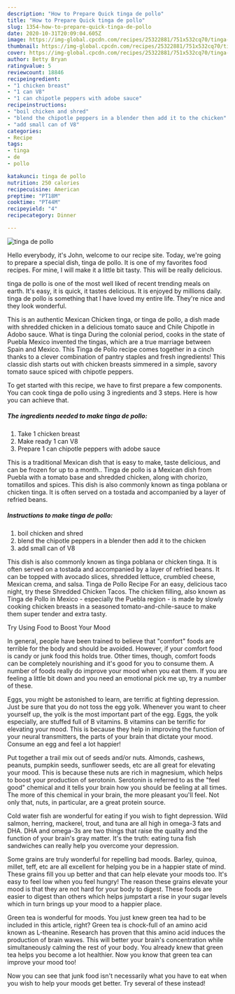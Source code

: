 ```yaml
---
description: "How to Prepare Quick tinga de pollo"
title: "How to Prepare Quick tinga de pollo"
slug: 1354-how-to-prepare-quick-tinga-de-pollo
date: 2020-10-31T20:09:04.605Z
image: https://img-global.cpcdn.com/recipes/25322881/751x532cq70/tinga-de-pollo-recipe-main-photo.jpg
thumbnail: https://img-global.cpcdn.com/recipes/25322881/751x532cq70/tinga-de-pollo-recipe-main-photo.jpg
cover: https://img-global.cpcdn.com/recipes/25322881/751x532cq70/tinga-de-pollo-recipe-main-photo.jpg
author: Betty Bryan
ratingvalue: 5
reviewcount: 18846
recipeingredient:
- "1 chicken breast"
- "1 can V8"
- "1 can chipotle peppers with adobe sauce"
recipeinstructions:
- "boil chicken and shred"
- "blend the chipotle peppers in a blender then add it to the chicken"
- "add small can of V8"
categories:
- Recipe
tags:
- tinga
- de
- pollo

katakunci: tinga de pollo 
nutrition: 250 calories
recipecuisine: American
preptime: "PT18M"
cooktime: "PT44M"
recipeyield: "4"
recipecategory: Dinner

---
```



![tinga de pollo](https://img-global.cpcdn.com/recipes/25322881/751x532cq70/tinga-de-pollo-recipe-main-photo.jpg)

Hello everybody, it's John, welcome to our recipe site. Today, we're going to prepare a special dish, tinga de pollo. It is one of my favorites food recipes. For mine, I will make it a little bit tasty. This will be really delicious.

tinga de pollo is one of the most well liked of recent trending meals on earth. It's easy, it is quick, it tastes delicious. It is enjoyed by millions daily. tinga de pollo is something that I have loved my entire life. They're nice and they look wonderful.

This is an authentic Mexican Chicken tinga, or tinga de pollo, a dish made with shredded chicken in a delicious tomato sauce and Chile Chipotle in Adobo sauce. What is tinga During the colonial period, cooks in the state of Puebla Mexico invented the tingas, which are a true marriage between Spain and Mexico. This Tinga de Pollo recipe comes together in a cinch thanks to a clever combination of pantry staples and fresh ingredients! This classic dish starts out with chicken breasts simmered in a simple, savory tomato sauce spiced with chipotle peppers.


To get started with this recipe, we have to first prepare a few components. You can cook tinga de pollo using 3 ingredients and 3 steps. Here is how you can achieve that.

<!--inarticleads1-->

##### The ingredients needed to make tinga de pollo:

1. Take 1 chicken breast
1. Make ready 1 can V8
1. Prepare 1 can chipotle peppers with adobe sauce


This is a traditional Mexican dish that is easy to make, taste delicious, and can be frozen for up to a month.. Tinga de pollo is a Mexican dish from Puebla with a tomato base and shredded chicken, along with chorizo, tomatillos and spices. This dish is also commonly known as tinga poblana or chicken tinga. It is often served on a tostada and accompanied by a layer of refried beans. 

<!--inarticleads2-->

##### Instructions to make tinga de pollo:

1. boil chicken and shred
1. blend the chipotle peppers in a blender then add it to the chicken
1. add small can of V8


This dish is also commonly known as tinga poblana or chicken tinga. It is often served on a tostada and accompanied by a layer of refried beans. It can be topped with avocado slices, shredded lettuce, crumbled cheese, Mexican crema, and salsa. Tinga de Pollo Recipe For an easy, delicious taco night, try these Shredded Chicken Tacos. The chicken filling, also known as Tinga de Pollo in Mexico - especially the Puebla region - is made by slowly cooking chicken breasts in a seasoned tomato-and-chile-sauce to make them super tender and extra tasty. 

Try Using Food to Boost Your Mood


In general, people have been trained to believe that "comfort" foods are terrible for the body and should be avoided. However, if your comfort food is candy or junk food this holds true. Other times, though, comfort foods can be completely nourishing and it's good for you to consume them. A number of foods really do improve your mood when you eat them. If you are feeling a little bit down and you need an emotional pick me up, try a number of these.

Eggs, you might be astonished to learn, are terrific at fighting depression. Just be sure that you do not toss the egg yolk. Whenever you want to cheer yourself up, the yolk is the most important part of the egg. Eggs, the yolk especially, are stuffed full of B vitamins. B vitamins can be terrific for elevating your mood. This is because they help in improving the function of your neural transmitters, the parts of your brain that dictate your mood. Consume an egg and feel a lot happier!

Put together a trail mix out of seeds and/or nuts. Almonds, cashews, peanuts, pumpkin seeds, sunflower seeds, etc are all great for elevating your mood. This is because these nuts are rich in magnesium, which helps to boost your production of serotonin. Serotonin is referred to as the "feel good" chemical and it tells your brain how you should be feeling at all times. The more of this chemical in your brain, the more pleasant you'll feel. Not only that, nuts, in particular, are a great protein source.

Cold water fish are wonderful for eating if you wish to fight depression. Wild salmon, herring, mackerel, trout, and tuna are all high in omega-3 fats and DHA. DHA and omega-3s are two things that raise the quality and the function of your brain's gray matter. It's the truth: eating tuna fish sandwiches can really help you overcome your depression. 

Some grains are truly wonderful for repelling bad moods. Barley, quinoa, millet, teff, etc are all excellent for helping you be in a happier state of mind. These grains fill you up better and that can help elevate your moods too. It's easy to feel low when you feel hungry! The reason these grains elevate your mood is that they are not hard for your body to digest. These foods are easier to digest than others which helps jumpstart a rise in your sugar levels which in turn brings up your mood to a happier place.

Green tea is wonderful for moods. You just knew green tea had to be included in this article, right? Green tea is chock-full of an amino acid known as L-theanine. Research has proven that this amino acid induces the production of brain waves. This will better your brain's concentration while simultaneously calming the rest of your body. You already knew that green tea helps you become a lot healthier. Now you know that green tea can improve your mood too!

Now you can see that junk food isn't necessarily what you have to eat when you wish to help your moods get better. Try several of these instead!

